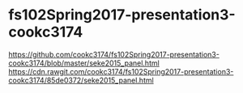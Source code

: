 # fs102Spring2017-presentation3-cookc3174

https://github.com/cookc3174/fs102Spring2017-presentation3-cookc3174/blob/master/seke2015_panel.html
https://cdn.rawgit.com/cookc3174/fs102Spring2017-presentation3-cookc3174/85de0372/seke2015_panel.html
